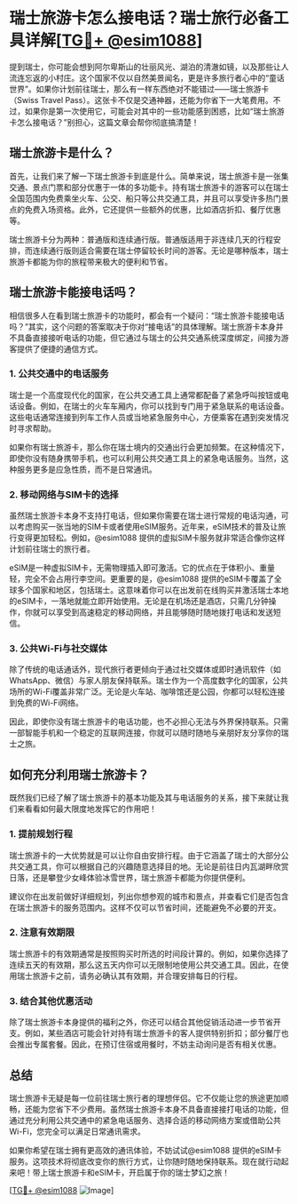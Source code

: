 # 瑞士旅游卡怎么接电话？瑞士旅行必备工具详解[[TG💪+ @esim1088](https://t.me/s/esim1088)]

提到瑞士，你可能会想到阿尔卑斯山的壮丽风光、湖泊的清澈如镜，以及那些让人流连忘返的小村庄。这个国家不仅以自然美景闻名，更是许多旅行者心中的“童话世界”。如果你计划前往瑞士，那么有一样东西绝对不能错过——瑞士旅游卡（Swiss Travel Pass）。这张卡不仅是交通神器，还能为你省下一大笔费用。不过，如果你是第一次使用它，可能会对其中的一些功能感到困惑，比如“瑞士旅游卡怎么接电话？”别担心，这篇文章会帮你彻底搞清楚！

## 瑞士旅游卡是什么？

首先，让我们来了解一下瑞士旅游卡到底是什么。简单来说，瑞士旅游卡是一张集交通、景点门票和部分优惠于一体的多功能卡。持有瑞士旅游卡的游客可以在瑞士全国范围内免费乘坐火车、公交、船只等公共交通工具，并且可以享受许多热门景点的免费入场资格。此外，它还提供一些额外的优惠，比如酒店折扣、餐厅优惠等。

瑞士旅游卡分为两种：普通版和连续通行版。普通版适用于非连续几天的行程安排，而连续通行版则适合需要在瑞士停留较长时间的游客。无论是哪种版本，瑞士旅游卡都能为你的旅程带来极大的便利和节省。

## 瑞士旅游卡能接电话吗？

相信很多人在看到瑞士旅游卡的功能时，都会有一个疑问：“瑞士旅游卡能接电话吗？”其实，这个问题的答案取决于你对“接电话”的具体理解。瑞士旅游卡本身并不具备直接接听电话的功能，但它通过与瑞士的公共交通系统深度绑定，间接为游客提供了便捷的通信方式。

### 1. 公共交通中的电话服务

瑞士是一个高度现代化的国家，在公共交通工具上通常都配备了紧急呼叫按钮或电话设备。例如，在瑞士的火车车厢内，你可以找到专门用于紧急联系的电话设备。这些电话通常连接到列车工作人员或当地紧急服务中心，方便乘客在遇到突发情况时寻求帮助。

如果你有瑞士旅游卡，那么你在瑞士境内的交通出行会更加频繁。在这种情况下，即使你没有随身携带手机，也可以利用公共交通工具上的紧急电话服务。当然，这种服务更多是应急性质，而不是日常通讯。

### 2. 移动网络与SIM卡的选择

虽然瑞士旅游卡本身不支持打电话，但如果你需要在瑞士进行常规的电话沟通，可以考虑购买一张当地的SIM卡或者使用eSIM服务。近年来，eSIM技术的普及让旅行变得更加轻松。例如，@esim1088 提供的虚拟SIM卡服务就非常适合像你这样计划前往瑞士的旅行者。

eSIM是一种虚拟SIM卡，无需物理插入即可激活。它的优点在于体积小、重量轻，完全不会占用行李空间。更重要的是，@esim1088 提供的eSIM卡覆盖了全球多个国家和地区，包括瑞士。这意味着你可以在出发前在线购买并激活瑞士本地的eSIM卡，一落地就能立即开始使用。无论是在机场还是酒店，只需几分钟操作，你就可以享受到高速稳定的移动网络，并且能够随时随地拨打电话和发送短信。

### 3. 公共Wi-Fi与社交媒体

除了传统的电话通话外，现代旅行者更倾向于通过社交媒体或即时通讯软件（如WhatsApp、微信）与家人朋友保持联系。瑞士作为一个高度数字化的国家，公共场所的Wi-Fi覆盖非常广泛。无论是火车站、咖啡馆还是公园，你都可以轻松连接到免费的Wi-Fi网络。

因此，即使你没有瑞士旅游卡的电话功能，也不必担心无法与外界保持联系。只需一部智能手机和一个稳定的互联网连接，你就可以随时随地与亲朋好友分享你的瑞士之旅。

## 如何充分利用瑞士旅游卡？

既然我们已经了解了瑞士旅游卡的基本功能及其与电话服务的关系，接下来就让我们来看看如何最大限度地发挥它的作用吧！

### 1. 提前规划行程

瑞士旅游卡的一大优势就是可以让你自由安排行程。由于它涵盖了瑞士的大部分公共交通工具，你可以根据自己的兴趣随意选择目的地。无论是前往日内瓦湖畔欣赏日落，还是攀登少女峰体验冰雪世界，瑞士旅游卡都能为你提供便利。

建议你在出发前做好详细规划，列出你想参观的城市和景点，并查看它们是否包含在瑞士旅游卡的服务范围内。这样不仅可以节省时间，还能避免不必要的开支。

### 2. 注意有效期限

瑞士旅游卡的有效期通常是按照购买时所选的时间段计算的。例如，如果你选择了连续五天的有效期，那么这五天内你可以无限制地使用公共交通工具。因此，在使用瑞士旅游卡之前，请务必确认其有效期，并合理安排每日的行程。

### 3. 结合其他优惠活动

除了瑞士旅游卡本身提供的福利之外，你还可以结合其他促销活动进一步节省开支。例如，某些酒店可能会针对持有瑞士旅游卡的客人提供特别折扣；部分餐厅也会推出专属套餐。因此，在预订住宿或用餐时，不妨主动询问是否有相关优惠。

## 总结

瑞士旅游卡无疑是每一位前往瑞士旅行者的理想伴侣。它不仅能让您的旅途更加顺畅，还能为您省下不少费用。虽然瑞士旅游卡本身不具备直接接打电话的功能，但通过充分利用公共交通中的紧急电话服务、选择合适的移动网络方案或借助公共Wi-Fi，您完全可以满足日常通讯需求。

如果你希望在瑞士拥有更高效的通讯体验，不妨试试@esim1088 提供的eSIM卡服务。这项技术将彻底改变你的旅行方式，让你随时随地保持联系。现在就行动起来吧！带上瑞士旅游卡和eSIM卡，开启属于你的瑞士梦幻之旅！

[[TG💪+ @esim1088](https://t.me/s/esim1088) ![Image](https://i.postimg.cc/4NQfJmqS/Snipaste-2025-05-13-00-14-12.png)]